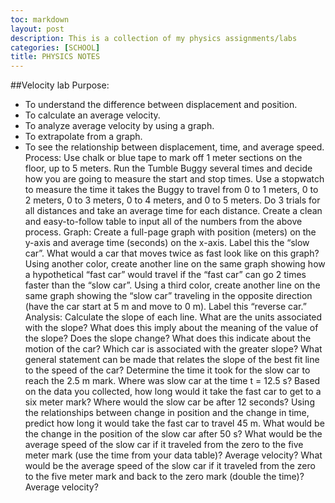 ```yaml
---
toc: markdown                                                               
layout: post
description: This is a collection of my physics assignments/labs 
categories: [SCHOOL]
title: PHYSICS NOTES  
---
```

>   
##Velocity lab
Purpose:  
- To understand the difference between displacement and position. 
- To calculate an average velocity. 
- To analyze average velocity by using a graph.
- To extrapolate from a graph.
- To see the relationship between displacement, time, and average speed.
 Process:
  Use chalk or blue tape to mark off 1 meter sections on the floor, up to 5 meters.
Run the Tumble Buggy several times and decide how you are going to measure the start and stop times.
Use a stopwatch to measure the time it takes the Buggy to travel from 0 to 1 meters, 0 to 2 meters, 0 to 3 meters, 0 to 4 meters, and 0 to 5 meters.  Do 3 trials for all distances and take an average time for each distance.
Create a clean and easy-to-follow table to input all of the numbers from the above process.
Graph:
  Create a full-page graph with position (meters) on the y-axis and average time (seconds) on the x-axis.  Label this the “slow car”.
What would a car that moves twice as fast look like on this graph? Using another color, create another line on the same graph showing how a hypothetical “fast car” would travel if the “fast car” can go 2 times faster than the “slow car”.
Using a third color, create another line on the same graph showing the “slow car” traveling in the opposite direction (have the car start at 5 m and move to 0 m). Label this “reverse car.”
Analysis:
  Calculate the slope of each line. What are the units associated with the slope?  What does this imply about the meaning of the value of the slope?
Does the slope change?  What does this indicate about the motion of the car?
Which car is associated with the greater slope?  What general statement can be made that relates the slope of the best fit line to the speed of the car?
Determine the time it took for the slow car to reach the 2.5 m mark.  Where was slow car at the time t = 12.5 s?
Based on the data you collected, how long would it take the fast car to get to a six meter mark?  Where would the slow car be after 12 seconds?
Using the relationships between change in position and the change in time, predict how long it would take the fast car to travel 45 m.  What would be the change in the position of the slow car after 50 s?
What would be the average speed of the slow car if it traveled from the zero to the five meter mark (use the time from your data table)?  Average velocity?
What would be the average speed of the slow car if it traveled from the zero to the five meter mark and back to the zero mark (double the time)?  Average velocity?

>
